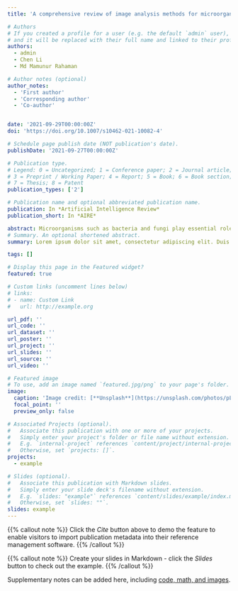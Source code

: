 ```yaml
---
title: 'A comprehensive review of image analysis methods for microorganism counting: from classical image processing to deep learning approaches'

# Authors
# If you created a profile for a user (e.g. the default `admin` user), write the username (folder name) here
# and it will be replaced with their full name and linked to their profile.
authors:
  - admin
  - Chen Li
  - Md Mamunur Rahaman

# Author notes (optional)
author_notes:
  - 'First author'
  - 'Corresponding author'
  - 'Co-author'


date: '2021-09-29T00:00:00Z'
doi: 'https://doi.org/10.1007/s10462-021-10082-4'

# Schedule page publish date (NOT publication's date).
publishDate: '2021-09-27T00:00:00Z'

# Publication type.
# Legend: 0 = Uncategorized; 1 = Conference paper; 2 = Journal article;
# 3 = Preprint / Working Paper; 4 = Report; 5 = Book; 6 = Book section;
# 7 = Thesis; 8 = Patent
publication_types: ['2']

# Publication name and optional abbreviated publication name.
publication: In *Artificial Intelligence Review*
publication_short: In *AIRE*

abstract: Microorganisms such as bacteria and fungi play essential roles in many application fields, like biotechnique, medical technique and industrial domain. Microorganism counting techniques are crucial in microorganism analysis, helping biologists and related researchers quantitatively analyze the microorganisms and calculate their characteristics, such as biomass concentration and biological activity. However, traditional microorganism manual counting methods, such as plate counting method, hemocytometry and turbidimetry, are time-consuming, subjective and need complex operations, which are difficult to be applied in large-scale applications. In order to improve this situation, image analysis is applied for microorganism counting since the 1980s, which consists of digital image processing, image segmentation, image classification and suchlike. Image analysis-based microorganism counting methods are efficient comparing with traditional plate counting methods. In this article, we have studied the development of microorganism counting methods using digital image analysis. Firstly, the microorganisms are grouped as bacteria and other microorganisms. Then, the related articles are summarized based on image segmentation methods. Each part of the article is reviewed by methodologies. Moreover, commonly used image processing methods for microorganism counting are summarized and analyzed to find common technological points. More than 144 papers are outlined in this article. In conclusion, this paper provides new ideas for the future development trend of microorganism counting, and provides systematic suggestions for implementing integrated microorganism counting systems in the future. Researchers in other fields can refer to the techniques analyzed in this paper.
# Summary. An optional shortened abstract.
summary: Lorem ipsum dolor sit amet, consectetur adipiscing elit. Duis posuere tellus ac convallis placerat. Proin tincidunt magna sed ex sollicitudin condimentum.

tags: []

# Display this page in the Featured widget?
featured: true

# Custom links (uncomment lines below)
# links:
# - name: Custom Link
#   url: http://example.org

url_pdf: ''
url_code: ''
url_dataset: ''
url_poster: ''
url_project: ''
url_slides: ''
url_source: ''
url_video: ''

# Featured image
# To use, add an image named `featured.jpg/png` to your page's folder.
image:
  caption: 'Image credit: [**Unsplash**](https://unsplash.com/photos/pLCdAaMFLTE)'
  focal_point: ''
  preview_only: false

# Associated Projects (optional).
#   Associate this publication with one or more of your projects.
#   Simply enter your project's folder or file name without extension.
#   E.g. `internal-project` references `content/project/internal-project/index.md`.
#   Otherwise, set `projects: []`.
projects:
  - example

# Slides (optional).
#   Associate this publication with Markdown slides.
#   Simply enter your slide deck's filename without extension.
#   E.g. `slides: "example"` references `content/slides/example/index.md`.
#   Otherwise, set `slides: ""`.
slides: example
---
```


{{% callout note %}}
Click the _Cite_ button above to demo the feature to enable visitors to import publication metadata into their reference management software.
{{% /callout %}}

{{% callout note %}}
Create your slides in Markdown - click the _Slides_ button to check out the example.
{{% /callout %}}

Supplementary notes can be added here, including [code, math, and images](https://wowchemy.com/docs/writing-markdown-latex/).
